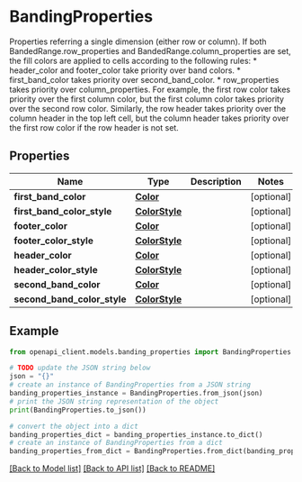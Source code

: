 # BandingProperties

Properties referring a single dimension (either row or column). If both BandedRange.row_properties and BandedRange.column_properties are set, the fill colors are applied to cells according to the following rules: * header_color and footer_color take priority over band colors. * first_band_color takes priority over second_band_color. * row_properties takes priority over column_properties. For example, the first row color takes priority over the first column color, but the first column color takes priority over the second row color. Similarly, the row header takes priority over the column header in the top left cell, but the column header takes priority over the first row color if the row header is not set.

## Properties

Name | Type | Description | Notes
------------ | ------------- | ------------- | -------------
**first_band_color** | [**Color**](Color.md) |  | [optional] 
**first_band_color_style** | [**ColorStyle**](ColorStyle.md) |  | [optional] 
**footer_color** | [**Color**](Color.md) |  | [optional] 
**footer_color_style** | [**ColorStyle**](ColorStyle.md) |  | [optional] 
**header_color** | [**Color**](Color.md) |  | [optional] 
**header_color_style** | [**ColorStyle**](ColorStyle.md) |  | [optional] 
**second_band_color** | [**Color**](Color.md) |  | [optional] 
**second_band_color_style** | [**ColorStyle**](ColorStyle.md) |  | [optional] 

## Example

```python
from openapi_client.models.banding_properties import BandingProperties

# TODO update the JSON string below
json = "{}"
# create an instance of BandingProperties from a JSON string
banding_properties_instance = BandingProperties.from_json(json)
# print the JSON string representation of the object
print(BandingProperties.to_json())

# convert the object into a dict
banding_properties_dict = banding_properties_instance.to_dict()
# create an instance of BandingProperties from a dict
banding_properties_from_dict = BandingProperties.from_dict(banding_properties_dict)
```
[[Back to Model list]](../README.md#documentation-for-models) [[Back to API list]](../README.md#documentation-for-api-endpoints) [[Back to README]](../README.md)


